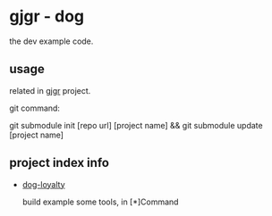 # gjgr - dog

the dev example code.

## usage

related in [gjgr](https://github.com/gwdgithubnom/gjgr) project.

git command:

git submodule init [repo url] [project name] && git submodule update [project name]

## project index info

* [dog-loyalty](https://github.com/gwdgithubnom/dog-loyalty)

  build example some tools, in [*]Command
